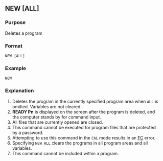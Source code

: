 ## NEW [ALL]

### Purpose
Deletes a program

### Format
```basic
NEW [ALL]
```

### Example 
```basic
NEW
```

### Explanation
1. Deletes the program in the currently specified program area when `ALL` is omitted.
Variables are not cleared.
2. **READY Pn** is displayed on the screen after the program is deleted, and the
computer stands by for command input.
3. All files that are currently opened are closed.
4. This command cannot be executed for program files that are protected by a password.
5. Attempting to use this command in the `CAL` mode results in an [FC](../errors.md#fc-error) error.
6. Specifying `NEW ALL` clears the programs in all program areas and all variables.
7. This command cannot be included within a program.
